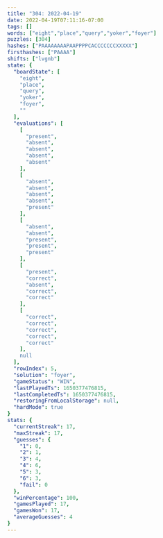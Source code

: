 ```yaml
---
title: "304: 2022-04-19"
date: 2022-04-19T07:11:16-07:00
tags: []
words: ["eight","place","query","yoker","foyer"]
puzzles: [304]
hashes: ["PAAAAAAAAPAAPPPPCACCCCCCCXXXXX"]
firsthashes: ["PAAAA"]
shifts: ["lvgnb"]
state: {
  "boardState": [
    "eight",
    "place",
    "query",
    "yoker",
    "foyer",
    ""
  ],
  "evaluations": [
    [
      "present",
      "absent",
      "absent",
      "absent",
      "absent"
    ],
    [
      "absent",
      "absent",
      "absent",
      "absent",
      "present"
    ],
    [
      "absent",
      "absent",
      "present",
      "present",
      "present"
    ],
    [
      "present",
      "correct",
      "absent",
      "correct",
      "correct"
    ],
    [
      "correct",
      "correct",
      "correct",
      "correct",
      "correct"
    ],
    null
  ],
  "rowIndex": 5,
  "solution": "foyer",
  "gameStatus": "WIN",
  "lastPlayedTs": 1650377476815,
  "lastCompletedTs": 1650377476815,
  "restoringFromLocalStorage": null,
  "hardMode": true
}
stats: {
  "currentStreak": 17,
  "maxStreak": 17,
  "guesses": {
    "1": 0,
    "2": 1,
    "3": 4,
    "4": 6,
    "5": 3,
    "6": 3,
    "fail": 0
  },
  "winPercentage": 100,
  "gamesPlayed": 17,
  "gamesWon": 17,
  "averageGuesses": 4
}
---
```


<!-- more -->
